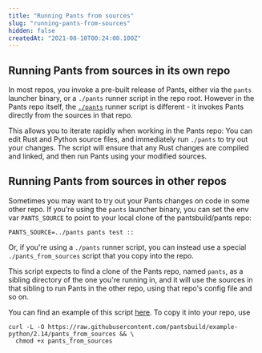 ```yaml
---
title: "Running Pants from sources"
slug: "running-pants-from-sources"
hidden: false
createdAt: "2021-08-10T00:24:00.100Z"
---
```

Running Pants from sources in its own repo
------------------------------------------

In most repos, you invoke a pre-built release of Pants, either via the `pants` launcher binary, or a `./pants` runner script in the repo root. However in the Pants repo itself, the [`./pants`](https://github.com/pantsbuild/pants/blob/main/pants) runner script is different - it invokes Pants directly from the sources in that repo. 

This allows you to iterate rapidly when working in the Pants repo: You can edit Rust and Python source files, and immediately run `./pants` to try out your changes. The script will ensure that any Rust changes are compiled and linked, and then run Pants using your modified sources.

Running Pants from sources in other repos
-----------------------------------------

Sometimes you may want to try out your Pants changes on code in some other repo. If you're using the `pants` launcher binary, you can set the env var `PANTS_SOURCE` to point to your local clone of the pantsbuild/pants repo:

```
PANTS_SOURCE=../pants pants test ::
```

Or, if you're using a `./pants` runner script, you can instead use a special `./pants_from_sources` script that you copy into the repo.

This script expects to find a clone of the Pants repo, named `pants`, as a sibling directory of the one you're running in, and it will use the sources in that sibling to run Pants in the other repo, using that repo's config file and so on.

You can find an example of this script [here](https://github.com/pantsbuild/example-python/blob/2.14/pants_from_sources). To copy it into your repo, use

```
curl -L -O https://raw.githubusercontent.com/pantsbuild/example-python/2.14/pants_from_sources && \
  chmod +x pants_from_sources
```
